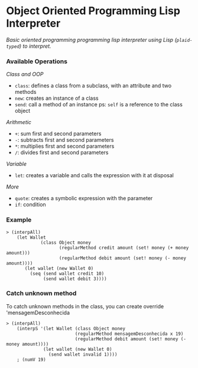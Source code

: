 # Object Oriented Programming Lisp Interpreter
*Basic oriented programming programming lisp interpreter using Lisp (```plaid-typed```) to interpret.*

### Available Operations
*Class and OOP*
- ```class```: defines a class from a subclass, with an attribute and two methods
- ```new```: creates an instance of a class
- ```send```: call a method of an instance
ps: ```self``` is a reference to the class object

*Arithmetic*
- ```+```: sum first and second parameters
- ```-```: subtracts first and second parameters
- ```*```: multiplies first and second parameters
- ```/```: divides first and second parameters

*Variable*
- ```let```: creates a variable and calls the expression with it at disposal

*More*
- ```quote```: creates a symbolic expression with the parameter
- ```if```: condition

### Example
```
> (interpAll)
    (let Wallet
             (class Object money
                    (regularMethod credit amount (set! money (+ money amount)))
                    (regularMethod debit amount (set! money (- money amount))))
       (let wallet (new Wallet 0)
         (seq (send wallet credit 10)
              (send wallet debit 3))))
```

### Catch unknown method
To catch unknown methods in the class, you can create override 'mensagemDesconhecida
```
> (interpAll)
    (interpS '(let Wallet (class Object money
                          (regularMethod mensagemDesconhecida x 19)
                          (regularMethod debit amount (set! money (- money amount))))
              (let wallet (new Wallet 0)
                (send wallet invalid 1))))
    ; (numV 19)
```
